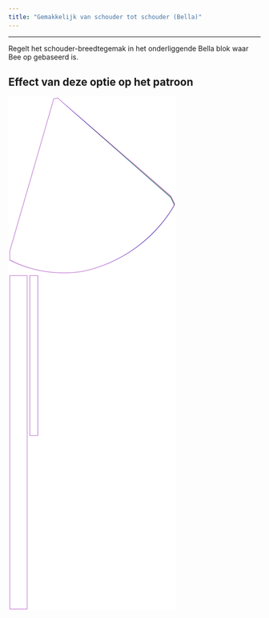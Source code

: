 ```yaml
---
title: "Gemakkelijk van schouder tot schouder (Bella)"
---
```


***

Regelt het schouder-breedtegemak in het onderliggende Bella blok waar Bee op gebaseerd is.

## Effect van deze optie op het patroon

![Deze afbeelding toont het effect van deze optie door meerdere varianten die een andere waarde hebben voor deze optie te vervangen](bee_shouldertoshoulderease_sample.svg "Effect van deze optie op het patroon")
